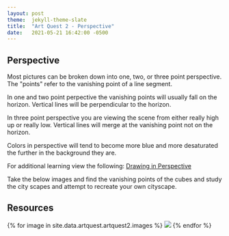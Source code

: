 ```yaml
---
layout: post
theme:  jekyll-theme-slate
title:  "Art Quest 2 - Perspective"
date:   2021-05-21 16:42:00 -0500
---
```

<h2>Perspective</h2>
Most pictures can be broken down into one, two, or three point perspective. The "points" refer to the vanishing point of a line segment. 

In one and two point perpective the vanishing points will usually fall on the horizon.
Vertical lines will be perpendicular to the horizon. 

In three point perspective you are viewing the scene from either really high up or really low.
Vertical lines will merge at the vanishing point not on the horizon.

Colors in perspective will tend to become more blue and more desaturated the further in the background they are.

For additional learning view the following:
[Drawing in Perspective](https://www.artistsnetwork.com/art-mediums/learn-to-draw-perspective/)

Take the below images and find the vanishing points of the cubes and study the city scapes and attempt to recreate your own cityscape.
<h2> Resources </h2>
<div class="container">
{% for image in site.data.artquest.artquest2.images %}
<a href="{{image}}"> <img src="{{ image }}"></a>
{% endfor %}
</div>